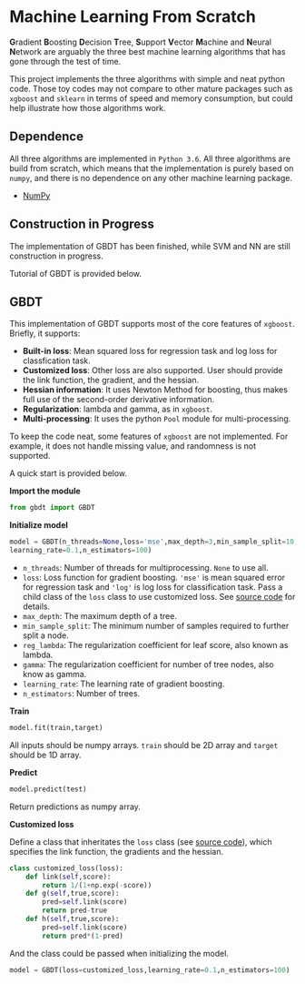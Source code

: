 # Machine Learning From Scratch
**G**radient **B**oosting **D**ecision **T**ree, **S**upport **V**ector **M**achine and **N**eural **N**etwork are arguably the three best machine learning algorithms that has gone through the test of time.

This project implements the three algorithms with simple and neat python code. Those toy codes may not compare to other mature packages such as `xgboost` and `sklearn` in terms of speed and memory consumption, but could help illustrate how those algorithms work.

## Dependence

All three algorithms are implemented in `Python 3.6`. All three algorithms are build from scratch, which means that the implementation is purely based on `numpy`, and there is no dependence on any other machine learning package.

- [NumPy](https://github.com/numpy/numpy)

## Construction in Progress

The implementation of GBDT has been finished, while SVM and NN are still construction in progress.

Tutorial of GBDT is provided below.

## GBDT

This implementation of GBDT supports most of the core features of `xgboost`. Briefly, it supports:

- **Built-in loss**: Mean squared loss for regression task and log loss for classfication task.
- **Customized loss**: Other loss are also supported. User should provide the link function, the gradient, and the hessian.
- **Hessian information**: It uses Newton Method for boosting, thus makes full use of the second-order derivative information. 
- **Regularization**: lambda and gamma, as in `xgboost`.
- **Multi-processing**: It uses the python `Pool` module for multi-processing.

To keep the code neat, some features of `xgboost` are not implemented. For example, it does not handle missing value, and randomness is not supported.

A quick start is provided below.

**Import the module**

```python
from gbdt import GBDT
```

**Initialize model**
```python
model = GBDT(n_threads=None,loss='mse',max_depth=3,min_sample_split=10,reg_lambda=1,gamma=0,
learning_rate=0.1,n_estimators=100)
```
* `n_threads`: Number of threads for multiprocessing. `None` to use all.
* `loss`: Loss function for gradient boosting. `'mse'`  is mean squared error for regression task and `'log'` is log loss for classification task. Pass a child class of the `loss` class to use customized loss. See [source code](https://github.com/drop-out/Machine-Learning-From-Scratch/blob/master/gbdt.py#L7) for details.
* `max_depth`: The maximum depth of a tree.
* `min_sample_split`: The minimum number of samples required to further split a node.
* `reg_lambda`: The regularization coefficient for leaf score, also known as lambda.
* `gamma`: The regularization coefficient for number of tree nodes, also know as gamma.
* `learning_rate`: The learning rate of gradient boosting.
* `n_estimators`: Number of trees.

**Train**
```python
model.fit(train,target)
```
All inputs should be numpy arrays. `train` should be 2D array and `target` should be 1D array.

**Predict**
```python
model.predict(test)
```
Return predictions as numpy array.

**Customized loss**

Define a class that inheritates the `loss` class (see [source code](https://github.com/drop-out/Machine-Learning-From-Scratch/blob/master/gbdt.py#L7)), which specifies the link function, the gradients and the hessian.

```python
class customized_loss(loss):
	def link(self,score):
		return 1/(1+np.exp(-score))
	def g(self,true,score):
		pred=self.link(score)
		return pred-true
	def h(self,true,score):
		pred=self.link(score)
		return pred*(1-pred)
```

And the class could be passed when initializing the model.

```python
model = GBDT(loss=customized_loss,learning_rate=0.1,n_estimators=100)
```



